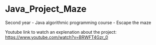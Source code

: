 # Java_Project_Maze
Second year - Java algorithmic programming course  - Escape the maze

Youtube link to watch an explenation about the project: https://www.youtube.com/watch?v=BRWFT4Gzr_0
